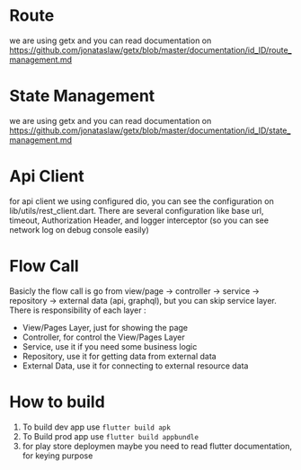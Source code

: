 # Route
we are using getx and you can read documentation on https://github.com/jonataslaw/getx/blob/master/documentation/id_ID/route_management.md

# State Management
we are using getx and you can read documentation on https://github.com/jonataslaw/getx/blob/master/documentation/id_ID/state_management.md

# Api Client
for api client we using configured dio, you can see the configuration on lib/utils/rest_client.dart. There are several configuration like base url, timeout, Authorization Header, and logger interceptor (so you can see network log on debug console easily)

# Flow Call
Basicly the flow call is go from view/page -> controller -> service -> repository -> external data (api, graphql), but you can skip service layer. There is responsibility of each layer : 
- View/Pages Layer, just for showing the page
- Controller, for control the View/Pages Layer
- Service, use it if you need some business logic
- Repository, use it for getting data from external data
- External Data, use it for connecting to external resource data

# How to build
1. To build dev app use `flutter build apk`
2. To Build prod app use `flutter build appbundle`
3. for play store deploymen maybe you need to read flutter documentation, for keying purpose
